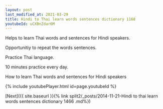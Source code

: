 ```yaml
---
layout: post
last_modified_at: 2021-03-29
title: Hindi to Thai learn words sentences dictionary 1168 
youtubeId: uCXBnZdar6M
---
```

 
 
Helps to learn Thai words and sentences for Hindi speakers.

Opportunitiy to repeat the words sentences. 

Practice Thai language. 
 
10 minutes practice every day. 
 
How to learn Thai words and sentences for Hindi speakers 
 
{% include youtubePlayer.html id=page.youtubeId %}
 
 
[Next]({{ site.baseurl }}{% link  split2/_posts/2014-11-21-Hindi to thai learn words sentences dictionary 1466 .md%})
 
